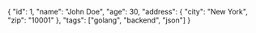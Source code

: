 {
"id": 1,
"name": "John Doe",
"age": 30,
"address": {
"city": "New York",
"zip": "10001"
},
"tags": ["golang", "backend", "json"]
}
